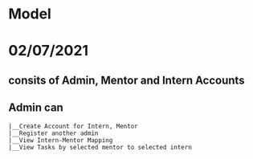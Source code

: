 # Model

# 02/07/2021

## consits of Admin, Mentor and Intern Accounts
## Admin can
    |__Create Account for Intern, Mentor
    |__Register another admin
    |__View Intern-Mentor Mapping
    |__View Tasks by selected mentor to selected intern
    
